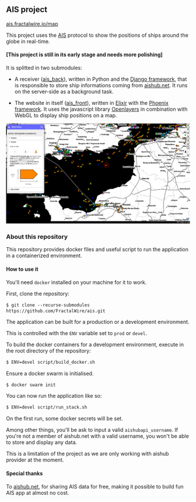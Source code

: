 ## AIS project

[ais.fractalwire.io/map](http://ais.fractalwire.io/map)

This project uses the [AIS](https://en.wikipedia.org/wiki/Automatic_identification_system) protocol to show the positions of ships around the globe in real-time.

#### [This project is still in its early stage and needs more polishing]

It is splitted in two submodules:

* A receiver ([ais_back](https://github.com/FractalWire/ais_back)), written in Python and the [Django framework](https://www.djangoproject.com/), that is responsible to store ship informations coming from [aishub.net](aishub.net). It runs on the server-side as a background task.

* The website in itself ([ais_front](https://github.com/FractalWire/ais_front)), written in [Elixir](https://elixir-lang.org/) with the [Phoenix framework](https://www.phoenixframework.org/). It uses the javascript library [Openlayers](https://openlayers.org/) in combination with WebGL to display ship positions on a map.

![](media/ais_app.png)

### About this repository

This repository provides docker files and useful script to run the application in a containerized environment.

#### How to use it

You'll need `docker` installed on your machine for it to work.

First, clone the repository:

```
$ git clone --recurse-submodules https://github.com/FractalWire/ais.git
```

The application can be built for a production or a development environment.

This is controlled with the `ENV` variable set to `prod` or `devel`.

To build the docker containers for a development environment, execute in the root directory of the repository:

```bash
$ ENV=devel script/build_docker.sh
```

Ensure a docker swarm is initialised.

```bash
$ docker swarm init
```

You can now run the application like so:

```bash
$ ENV=devel script/run_stack.sh
```

On the first run, some docker secrets will be set.

Among other things, you'll be ask to input a valid `aishubapi_username`. If you're not a member of aishub.net with a valid username, you won't be able to store and display any data.

This is a limitation of the project as we are only working with aishub provider at the moment.

#### Special thanks

To [aishub.net](http://aishub.net), for sharing AIS data for free, making it possible to build fun AIS app at almost no cost.
